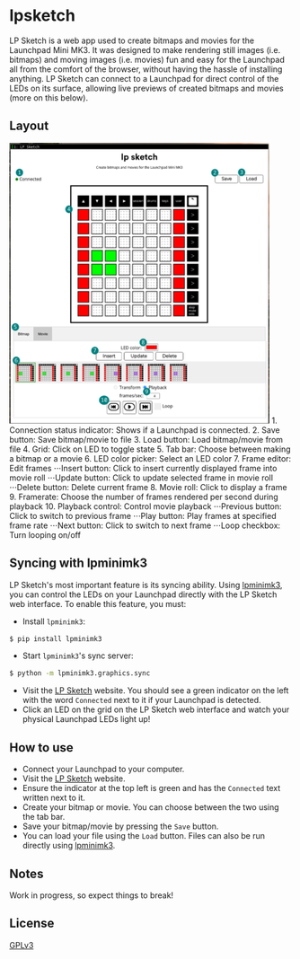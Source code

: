 # lpsketch
LP Sketch is a web app used to create bitmaps and movies for the Launchpad Mini MK3. It was designed to make rendering still images (i.e. bitmaps) and moving images (i.e. movies) fun and easy for the Launchpad all from the comfort of the browser, without having the hassle of installing anything. LP Sketch can connect to a Launchpad for direct control of the LEDs on its surface, allowing live previews of created bitmaps and movies (more on this below).

## Layout
<img height="500" src="images/lpsketch.png"/>
1. Connection status indicator: Shows if a Launchpad is connected.
2. Save button: Save bitmap/movie to file
3. Load button: Load bitmap/movie from file
4. Grid: Click on LED to toggle state
5. Tab bar: Choose between making a bitmap or a movie
6. LED color picker: Select an LED color
7. Frame editor: Edit frames
⋅⋅⋅Insert button: Click to insert currently displayed frame into movie roll
⋅⋅⋅Update button: Click to update selected frame in movie roll
⋅⋅⋅Delete button: Delete current frame
8. Movie roll: Click to display a frame
9. Framerate: Choose the number of frames rendered per second during playback
10. Playback control: Control movie playback
⋅⋅⋅Previous button: Click to switch to previous frame
⋅⋅⋅Play button: Play frames at specified frame rate
⋅⋅⋅Next button: Click to switch to next frame
⋅⋅⋅Loop checkbox: Turn looping on/off

## Syncing with lpminimk3
LP Sketch's most important feature is its syncing ability. Using [lpminimk3](https://www.github.com/obeezzy/lpminimk3), you can control the LEDs on your Launchpad directly with the LP Sketch web interface. To enable this feature, you must:
* Install `lpminimk3`:
```bash
$ pip install lpminimk3
```
* Start `lpminimk3`'s sync server:
```bash
$ python -m lpminimk3.graphics.sync
```
* Visit the [LP Sketch](https://www.lpsketch.com) website. You should see a green indicator on the left with the word `Connected` next to it if your Launchpad is detected.
* Click an LED on the grid on the LP Sketch web interface and watch your physical Launchpad LEDs light up!

## How to use
* Connect your Launchpad to your computer.
* Visit the [LP Sketch](https://www.lpsketch.com) website.
* Ensure the indicator at the top left is green and has the `Connected` text written next to it.
* Create your bitmap or movie. You can choose between the two using the tab bar.
* Save your bitmap/movie by pressing the `Save` button.
* You can load your file using the `Load` button. Files can also be run directly using [lpminimk3](https://www.github.com/obeezzy/lpminimk3).

## Notes
Work in progress, so expect things to break!

## License
[GPLv3](https://www.choosealicense.com/licenses/gpl-3.0/)
